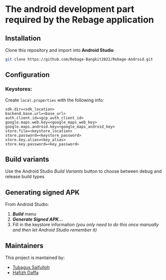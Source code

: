 # The android development part required by the Rebage application 


## Installation
Clone this repository and import into **Android Studio**
```bash
git clone https://github.com/Rebage-Bangkit2022/Rebage-Android.git
```

## Configuration
### Keystores:
Create `local.properties` with the following info:
```properties
sdk.dir=<sdk_location>
backend.base.url=<base_url>
auth.client.id=<gcp_auth_client_id>
google.maps.web.key=<google_maps_web_key>
google.maps.android.key=<google_maps_android_key>
store.file=<keystore_location>
store.password=<keystore_password>
store.key.alias=<key_alias>
store.key.password=<key_password>
```

## Build variants
Use the Android Studio *Build Variants* button to choose between debug and release build types


## Generating signed APK
From Android Studio:
1. ***Build*** menu
2. ***Generate Signed APK...***
3. Fill in the keystore information *(you only need to do this once manually and then let Android Studio remember it)*

## Maintainers
This project is mantained by:
* [Tubagus Saifulloh](https://github.com/bagus2x)
* [Hafizh Daffa](https://github.com/HafizhDaffa)

